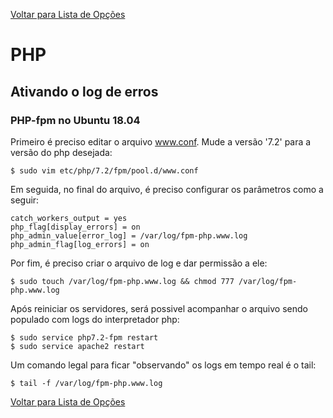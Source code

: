 [Voltar para Lista de Opções](../readme.md)

# PHP

## Ativando o log de erros

### PHP-fpm no Ubuntu 18.04

Primeiro é preciso editar o arquivo www.conf. Mude a versão '7.2' para a versão do php desejada:

```
$ sudo vim etc/php/7.2/fpm/pool.d/www.conf
```

Em seguida, no final do arquivo, é preciso configurar os parâmetros como a seguir:

```
catch_workers_output = yes
php_flag[display_errors] = on
php_admin_value[error_log] = /var/log/fpm-php.www.log
php_admin_flag[log_errors] = on
```
Por fim, é preciso criar o arquivo de log e dar permissão a ele:

```
$ sudo touch /var/log/fpm-php.www.log && chmod 777 /var/log/fpm-php.www.log
```

Após reiniciar os servidores, será possivel acompanhar o arquivo sendo populado com logs do interpretador php:

```
$ sudo service php7.2-fpm restart
$ sudo service apache2 restart
```

Um comando legal para ficar "observando" os logs em tempo real é o tail:

```
$ tail -f /var/log/fpm-php.www.log
```



[Voltar para Lista de Opções](../readme.md)
